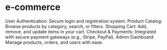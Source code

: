 # e-commerce
User Authentication: Secure login and registration system.  Product Catalog: Browse products by category, search, or filters.  Shopping Cart: Add, remove, and update items in your cart.  Checkout &amp; Payments: Integrated with secure payment gateways (e.g., Stripe, PayPal).  Admin Dashboard: Manage products, orders, and users with ease.
